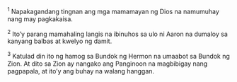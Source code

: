 <sup>1</sup>
Napakagandang tingnan ang mga mamamayan ng Dios na namumuhay nang may pagkakaisa. 

<sup>2</sup>
Itoʼy parang mamahaling langis na ibinuhos sa ulo ni Aaron na dumaloy sa kanyang balbas at kwelyo ng damit. 

<sup>3</sup>
Katulad din ito ng hamog sa Bundok ng Hermon na umaabot sa Bundok ng Zion. At dito sa Zion ay nangako ang Panginoon na magbibigay nang pagpapala, at itoʼy ang buhay na walang hanggan.